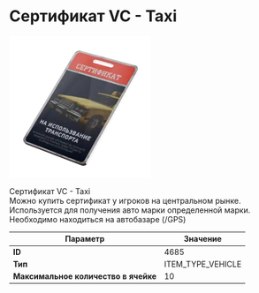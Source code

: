 # Сертификат VC - Taxi

![Item Image](../img/4685.webp?raw=true)

Сертификат VC - Taxi<br>Можно купить сертификат у игроков на центральном рынке.<br>Используется для получения авто марки определенной марки.<br>Необходимо находиться на автобазаре (/GPS)


| Параметр | Значение |
|----------|----------|
| **ID** | 4685 |
| **Тип** | ITEM_TYPE_VEHICLE |
| **Максимальное количество в ячейке** | 10 |

